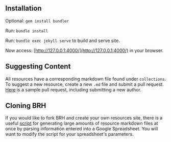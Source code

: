 ## Installation

Optional: `gem install bundler`

Run: `bundle install`

Run: `bundle exec jekyll serve` to build and serve site.

Now access: [http://127.0.0.1:4000/](http://127.0.0.1:4000/) in your browser.

## Suggesting Content

All resources have a corresponding markdown file found under `collections`. To suggest a new resource, create a new `.md` file and submit a pull request. [Here](https://github.com/adamtache/bitcoin-rabbit-hole/pull/1/files) is a sample pull request, including submitting a new author.

## Cloning BRH

If you would like to fork BRH and create your own resources site, there is a useful [script](https://github.com/adamtache/bitcoin-rabbit-hole/tree/master/scripts/spreadsheet_to_resource_mds) for generating large amounts of resource markdown files at once by parsing information entered into a Google Spreadsheet. You will want to modify the script for your spreadsheet's parameters.
